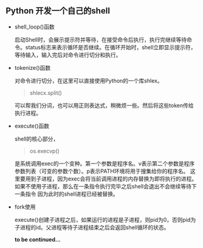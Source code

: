 ## Python 开发一个自己的shell

* shell_loop()函数

  启动Shell时，会展示提示符并等待，在接受命令后执行，执行完继续等待命令。status标志来表示循环是否继续。在循环开始时，shell立即显示提示符，等待输入，输入完后对命令进行切分和执行。

* tokenize()函数

  对命令进行切分，在这里可以直接使用Python的一个库shlex。
  
  > shlecx.split() 
  
  可以帮我们分词，也可以用正则表达式，稍微烦一些。然后将这些token传给执行进程。
  
* execute()函数

  shell的核心部分，
  
  > os.execvp()
  
  是系统调用exec的一个变种。第一个参数是程序名。v表示第二个参数是程序参数列表（可变的参数个数）。p表示PATH环境将用于搜集给你的程序名。
  这里要用到子进程，因为exec会将当前调用进程的内存替换为即将执行的进程。如果不使用子进程，那么在一条指令执行完毕之后shell会退出不会继续等待下一条指令
  因为此时的shell进程已经被替换。
  
* fork使用
  
  execute()创建子进程之后，如果运行的进程是子进程，则pid为0，否则pid为子进程的id。父进程等待子进程结束之后会返回shell循环的状态。
  
  **to be continued...**
  
